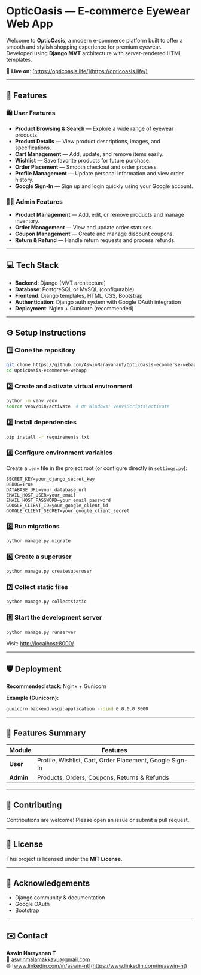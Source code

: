 
# OpticOasis — E-commerce Eyewear Web App

Welcome to **OpticOasis**, a modern e-commerce platform built to offer a smooth and stylish shopping experience for premium eyewear.  
Developed using **Django MVT** architecture with server-rendered HTML templates.

🔗 **Live on**: [https://opticoasis.life/](https://opticoasis.life/)

---

## 🚀 Features

### 🛍️ User Features

- **Product Browsing & Search** — Explore a wide range of eyewear products.  
- **Product Details** — View product descriptions, images, and specifications.  
- **Cart Management** — Add, update, and remove items easily.  
- **Wishlist** — Save favorite products for future purchase.  
- **Order Placement** — Smooth checkout and order process.  
- **Profile Management** — Update personal information and view order history.  
- **Google Sign-In** — Sign up and login quickly using your Google account.  

### 👨‍💼 Admin Features

- **Product Management** — Add, edit, or remove products and manage inventory.  
- **Order Management** — View and update order statuses.  
- **Coupon Management** — Create and manage discount coupons.  
- **Return & Refund** — Handle return requests and process refunds.  

---

## 💻 Tech Stack

- **Backend**: Django (MVT architecture)  
- **Database**: PostgreSQL or MySQL (configurable)  
- **Frontend**: Django templates, HTML, CSS, Bootstrap  
- **Authentication**: Django auth system with Google OAuth integration  
- **Deployment**: Nginx + Gunicorn (recommended)  

---

## ⚙️ Setup Instructions

### 1️⃣ Clone the repository

```bash
git clone https://github.com/AswinNarayananT/OpticOasis-ecommerse-webapp.git
cd OpticOasis-ecommerse-webapp
```

### 2️⃣ Create and activate virtual environment

```bash
python -m venv venv
source venv/bin/activate  # On Windows: venv\Scripts\activate
```

### 3️⃣ Install dependencies

```bash
pip install -r requirements.txt
```

### 4️⃣ Configure environment variables

Create a `.env` file in the project root (or configure directly in `settings.py`):

```env
SECRET_KEY=your_django_secret_key
DEBUG=True
DATABASE_URL=your_database_url
EMAIL_HOST_USER=your_email
EMAIL_HOST_PASSWORD=your_email_password
GOOGLE_CLIENT_ID=your_google_client_id
GOOGLE_CLIENT_SECRET=your_google_client_secret
```

### 5️⃣ Run migrations

```bash
python manage.py migrate
```

### 6️⃣ Create a superuser

```bash
python manage.py createsuperuser
```

### 7️⃣ Collect static files

```bash
python manage.py collectstatic
```

### 8️⃣ Start the development server

```bash
python manage.py runserver
```

Visit: [http://localhost:8000/](http://localhost:8000/)

---

## 🛡️ Deployment

**Recommended stack**: Nginx + Gunicorn

**Example (Gunicorn):**

```bash
gunicorn backend.wsgi:application --bind 0.0.0.0:8000
```

---

## 📄 Features Summary

| Module | Features |
|--------|----------|
| **User** | Profile, Wishlist, Cart, Order Placement, Google Sign-In |
| **Admin** | Products, Orders, Coupons, Returns & Refunds |

---

## 💬 Contributing

Contributions are welcome! Please open an issue or submit a pull request.

---

## 📄 License

This project is licensed under the **MIT License**.

---

## 🙌 Acknowledgements

- Django community & documentation  
- Google OAuth  
- Bootstrap  

---

## ✉️ Contact

**Aswin Narayanan T**  
📧 [aswinmalamakkavu@gmail.com](mailto:aswinmalamakkavu@gmail.com)  
🌐 [www.linkedin.com/in/aswin-nt](https://www.linkedin.com/in/aswin-nt)
